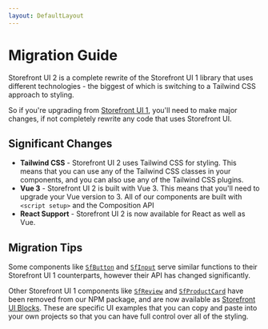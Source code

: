 ```yaml
---
layout: DefaultLayout
---
```


# Migration Guide

Storefront UI 2 is a complete rewrite of the Storefront UI 1 library that uses different technologies - the biggest of which is switching to a Tailwind CSS approach to styling.

So if you're upgrading from [Storefront UI 1](https://docs.storefrontui.io/v1), you'll need to make major changes, if not completely rewrite any code that uses Storefront UI.

## Significant Changes

- **Tailwind CSS** - Storefront UI 2 uses Tailwind CSS for styling. This means that you can use any of the Tailwind CSS classes in your components, and you can also use any of the Tailwind CSS plugins.
- **Vue 3** - Storefront UI 2 is built with Vue 3. This means that you'll need to upgrade your Vue version to 3. All of our components are built with `<script setup>` and the Composition API 
- **React Support** - Storefront UI 2 is now available for React as well as Vue. 

## Migration Tips

Some components like [`SfButton`](components/button) and [`SfInput`](components/input) serve similar functions to their Storefront UI 1 counterparts, however their API has changed significantly.

Other Storefront UI 1 components like [`SfReview`](blocks/Review) and [`SfProductCard`](blocks/ProductCard) have been removed from our NPM package, and are now available as [Storefront UI Blocks](../blocks.html). These are specific UI examples that you can copy and paste into your own projects so that you can have full control over all of the styling.

